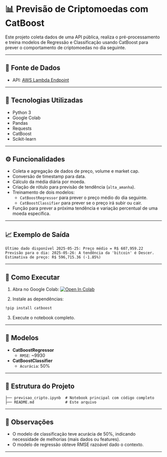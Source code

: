 # 📊 Previsão de Criptomoedas com CatBoost

Este projeto coleta dados de uma API pública, realiza o pré-processamento e treina modelos de Regressão e Classificação usando CatBoost para prever o comportamento de criptomoedas no dia seguinte.

---

## 🔗 Fonte de Dados

- API: [AWS Lambda Endpoint](https://6gt6hotdph.execute-api.us-east-1.amazonaws.com/Prod/GetCoinData)

---

## 🧪 Tecnologias Utilizadas

- Python 3
- Google Colab
- Pandas
- Requests
- CatBoost
- Scikit-learn

---

## ⚙️ Funcionalidades

- Coleta e agregação de dados de preço, volume e market cap.
- Conversão de timestamp para data.
- Cálculo da média diária por moeda.
- Criação de rótulo para previsão de tendência (`alta_amanha`).
- Treinamento de dois modelos:
  - `CatBoostRegressor` para prever o preço médio do dia seguinte.
  - `CatBoostClassifier` para prever se o preço irá subir ou cair.
- Função para prever a próxima tendência e variação percentual de uma moeda específica.

---

## 📈 Exemplo de Saída

```
Último dado disponível 2025-05-25: Preço médio = R$ 607,959.22  
Previsão para o dia: 2025-05-26: A tendência da 'bitcoin' é Descer.  
Estimativa de preço: R$ 596,715.36 (-1.85%)
```

---

## 🚀 Como Executar

1. Abra no Google Colab:
   [![Open In Colab](https://colab.research.google.com/assets/colab-badge.svg)](https://colab.research.google.com/)

2. Instale as dependências:
```bash
!pip install catboost
```

3. Execute o notebook completo.

---

## 🧠 Modelos

- **CatBoostRegressor**
  - `RMSE`: ~9930
- **CatBoostClassifier**
  - `Acurácia`: 50%

---

## 📁 Estrutura do Projeto

```
├── previsao_cripto.ipynb  # Notebook principal com código completo
├── README.md              # Este arquivo
```

---

## 📌 Observações

- O modelo de classificação teve acurácia de 50%, indicando necessidade de melhorias (mais dados ou features).
- O modelo de regressão obteve RMSE razoável dado o contexto.

---
